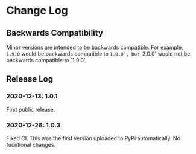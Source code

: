 # Change Log

## Backwards Compatibility

Minor versions are intended to be backwards compatible. For example, `1.9.0` would be backwards compatible to `1.0.0', but `2.0.0' would not be backwards compatible to `1.9.0'.

## Release Log

### 2020-12-13: 1.0.1

First public release.

### 2020-12-26: 1.0.3

Fixed CI. This was the first version uploaded to PyPi automatically. No fucntional changes.
